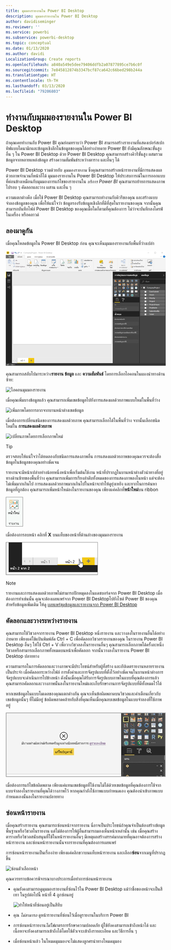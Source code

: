 ```yaml
---
title: มุมมองรายงานใน Power BI Desktop
description: มุมมองรายงานใน Power BI Desktop
author: davidiseminger
ms.reviewer: ''
ms.service: powerbi
ms.subservice: powerbi-desktop
ms.topic: conceptual
ms.date: 01/13/2020
ms.author: davidi
LocalizationGroup: Create reports
ms.openlocfilehash: a840a549e5dee79406ddfb2a07877895ce7b6c0f
ms.sourcegitcommit: 7e845812874b3347bcf87ca642c66bed298b244a
ms.translationtype: HT
ms.contentlocale: th-TH
ms.lasthandoff: 03/13/2020
ms.locfileid: "79206803"
---
```

# <a name="work-with-report-view-in-power-bi-desktop"></a>ทำงานกับมุมมองรายงานใน Power BI Desktop

ถ้าคุณเคยทำงานกับ Power BI คุณย่อมทราบว่า Power BI สามารถสร้างรายงานที่แสดงเปอร์สเปกทิฟแบบไดนามิกและข้อมูลเชิงลึกในข้อมูลของคุณได้อย่างง่ายดาย Power BI ยังมีคุณลักษณะขั้นสูงอื่น ๆ ใน Power BI Desktop ด้วย Power BI Desktop คุณสามารถสร้างคิวรีขั้นสูง ผสมรวมข้อมูลจากหลายแหล่งข้อมูล สร้างความสัมพันธ์ระหว่างตาราง และอื่นๆ ได้

Power BI Desktop รวมด้วยกับ *มุมมองรายงาน* ซึ่งคุณสามารถสร้างหน้ารายงานที่มีการแสดงผลด้วยภาพจำนวนกี่หน้าก็ได้ มุมมองรายงานใน  Power BI Desktop ให้ประสบการณ์ในการออกแบบที่ค่อนข้างเหมือนกับมุมมองการแก้ไขของรายงานใน *บริการ Power BI* คุณสามารถย้ายการแสดงภาพไปรอบ ๆ คัดลอกและวาง ผสาน และอื่น ๆ

ความแตกต่างคือ เมื่อใช้ Power BI Desktop คุณสามารถทำงานกับคิวรีของคุณ และสร้างแบบจำลองข้อมูลของคุณ เพื่อให้แน่ใจว่า ข้อมูลรองรับข้อมูลเชิงลึกที่ดีที่สุดในรายงานของคุณ จากนั้นคุณสามารถบันทึกไฟล์ Power BI Desktop ของคุณเมื่อใดก็ตามที่คุณต้องการ ไม่ว่าจะบันทึกลงไดรฟ์ในเครื่อง หรือคลาวด์

## <a name="lets-take-a-look"></a>ลองมาดูกัน

เมื่อคุณโหลดข้อมูลใน Power BI Desktop ก่อน คุณจะเห็นมุมมองรายงานกับพื้นที่ว่างเปล่า

![Power BI Desktop](media/desktop-report-view/pbi_reportviewinpbidesigner_reportview.png)

คุณสามารถสลับไปมาระหว่าง**รายงาน** **ข้อมูล** และ **ความสัมพันธ์** โดยการเลือกไอคอนในแผงนำทางด้านซ้าย:

![ไอคอนมุมมองรายงาน](media/desktop-report-view/pbi_reportviewinpbidesigner_changeview.png)

เมื่อคุณเพิ่มบางข้อมูลแล้ว คุณสามารถเพิ่มเขตข้อมูลไปยังการแสดงผลด้วยภาพแบบใหม่ในพื้นที่ว่าง

![เพิ่มภาพโดยการลากจากบานหน้าต่างเขตข้อมูล](media/desktop-report-view/pbid_reportview_addvis.gif)

เมื่อต้องการเปลี่ยนชนิดของการแสดงผลด้วยภาพ คุณสามารถเลือกได้ในพื้นที่ว่าง จากนั้นเลือกชนิดใหม่ใน **การแสดงผลด้วยภาพ**

![เปลี่ยนภาพโดยการเลือกภาพใหม่](media/desktop-report-view/pbid_reportview_changevis.gif)

> [!TIP]
> ตรวจสอบให้แน่ใจว่าได้ทดลองกับชนิดการแสดงภาพอื่น การแสดงผลด้วยภาพของคุณควรจะต้องสื่อข้อมูลในข้อมูลของคุณอย่างชัดเจน

รายงานจะมีหน้าเปล่าอย่างน้อยหนึ่งหน้าเพื่อเริ่มต้นใช้งาน หน้าที่ปรากฏในบานหน้าต่างตัวนำทางที่อยู่ทางด้านซ้ายของพื้นที่ว่าง คุณสามารถเพิ่มการเรียงลำดับทั้งหมดของการแสดงภาพลงในหน้า แต่จะต้องไม่เพิ่มมากเกินไป การแสดงผลด้วยภาพมากเกินไปในหน้าจะทำให้ดูยุ่งเหยิง และยากในการค้นหาข้อมูลที่ถูกต้อง คุณสามารถเพิ่มหน้าใหม่ลงในรายงานของคุณ เพียงแค่คลิกที่**หน้าใหม่**บน ribbon

![ไอคอนหน้าใหม่](media/desktop-report-view/pbidesignerreportviewnewpage.png)

เมื่อต้องการลบหน้า คลิกที่ **X** บนแท็บของหน้าที่ด้านล่างของมุมมองรายงาน

![เพิ่มหน้าในรายงาน](media/desktop-report-view/pbi_reportviewinpbidesigner_deletepage.png)

> [!NOTE]
> รายงานและการแสดงผลด้วยภาพไม่สามารถปักหมุดลงในแดชบอร์ดจาก Power BI Desktop เมื่อต้องการทำเช่นนั้น คุณจะต้องเผยแพร่จาก Power BI Desktopไปยังไซต์ Power BI ของคุณ สำหรับข้อมูลเพิ่มเติม ให้ดู [เผยแพร่ชุดข้อมูลและรายงานจาก Power BI Desktop](desktop-upload-desktop-files.md)

## <a name="copy-and-paste-between-reports"></a>คัดลอกและวางระหว่างรายงาน

คุณสามารถใช้วิชวลจากรายงาน Power BI Desktop หนึ่งรายงาน และวางลงในรายงานอื่นได้อย่างง่ายดาย เพียงแค่ใช้แป้นพิมพ์ลัด Ctrl + C เพื่อคัดลอกวิชวลรายงานของคุณ ในรายงาน Power BI Desktop อื่นๆ ให้ใช้ Ctrl + V เพื่อวางวิชวลลงในรายงานอื่นๆ คุณสามารถเลือกภาพได้ครั้งละหนึ่งวิชวลหรือสามารถเลือกภาพทั้งหมดบนหน้าเพื่อคัดลอก จากนั้นวางลงในรายงาน Power BI Desktop ปลายทาง

ความสามารถในการคัดลอกและวางภาพจะมีประโยชน์สำหรับผู้ที่สร้าง และอัปเดตรายงานหลายรายงานเป็นประจำ เมื่อคัดลอกระหว่างไฟล์ การตั้งค่าและการจัดรูปแบบที่ตั้งไว้อย่างชัดเจนในบานหน้าต่างการจัดรูปแบบจะดำเนินการไปข้างหน้า ดังนั้นเมื่อคุณได้รับการจัดรูปแบบภาพในแบบที่คุณต้องการแล้ว คุณสามารถคัดลอกและวางภาพนั้นลงในรายงานใหม่และเก็บรักษางานการจัดรูปแบบที่ดีทั้งหมดไว้ได้

หากเขตข้อมูลในแบบโมเดลของคุณแตกต่างกัน คุณจะเห็นข้อผิดพลาดบนวิชวลและคำเตือนเกี่ยวกับเขตข้อมูลนั้นๆ ที่ไม่มีอยู่ ข้อผิดพลาดคล้ายกับสิ่งที่คุณเห็นเมื่อคุณลบเขตข้อมูลในแบบจำลองที่ใช้ภาพอยู่

![ข้อผิดพลาดในการคัดลอก/วาง ภาพ - ไม่มีเขตข้อมูล](media/desktop-report-view/report-view_07.png)

เมื่อต้องการแก้ไขข้อผิดพลาด เพียงแค่แทนเขตข้อมูลที่ใช้งานไม่ได้ด้วยเขตข้อมูลที่คุณต้องการใช้จากแบบจำลองในรายงานที่คุณได้วางภาพไว้ หากคุณกำลังใช้ภาพแบบกำหนดเอง คุณต้องนำเข้าภาพแบบกำหนดเองนั้นลงในรายงานปลายทาง

## <a name="hide-report-pages"></a>ซ่อนหน้ารายงาน

เมื่อคุณสร้างรายงาน คุณสามารถซ่อนหน้าจากรายงาน นี่อาจเป็นประโยชน์ถ้าคุณจำเป็นต้องสร้างข้อมูลพื้นฐานหรือวิชวลในรายงาน แต่ไม่ต้องการให้ผู้อื่นสามารถมองเห็นหน้าเหล่านั้น เช่น เมื่อคุณสร้างตารางหรือวิชวลสนับสนุนที่ใช้ในหน้ารายงานอื่นๆ มีเหตุผลสร้างสรรค์มากมายที่คุณอาจต้องการสร้างหน้ารายงาน และซ่อนหน้ารายงานนั้นจากรายงานที่คุณต้องการเผยแพร่

การซ่อนหน้ารายงานเป็นเรื่องง่าย เพียงแค่คลิกขวาบนแท็บหน้ารายงาน และเลือก**ซ่อน**จากเมนูที่ปรากฏขึ้น

![ซ่อนตัวเลือกหน้า](media/desktop-report-view/report-view_05.png)

คุณควรทราบข้อควรพิจารณาบางประการเมื่อทำการซ่อนหน้ารายงาน

* คุณยังคงสามารถดูมุมมองรายงานที่ซ่อนไว้ใน Power BI Desktop แม้ว่าชื่อของหน้าจะเป็นสีเทา ในรูปต่อไปนี้ หน้าที่ 4 ถูกซ่อนอยู่

    ![ทำให้หน้าที่ซ่อนอยู่เป็นสีทึบ](media/desktop-report-view/report-view_06.png)

* คุณ *ไม่สามารถ* ดูหน้ารายงานที่ซ่อนไว้เมื่อดูรายงานในบริการ Power BI

* การซ่อนหน้ารายงาน*ไม่ใช่*มาตรการรักษาความปลอดภัย ผู้ใช้ยังคงสามารถเข้าถึงหน้าได้ และเนื้อหาจะยังคงสามารถเข้าถึงได้โดยใช้ตัวเจาะเข้าถึงรายละเอียด และวิธีการอื่น ๆ

* เมื่อซ่อนหน้าแล้ว ในโหมดมุมมองจะไม่แสดงลูกศรนำทางโหมดมุมอง
